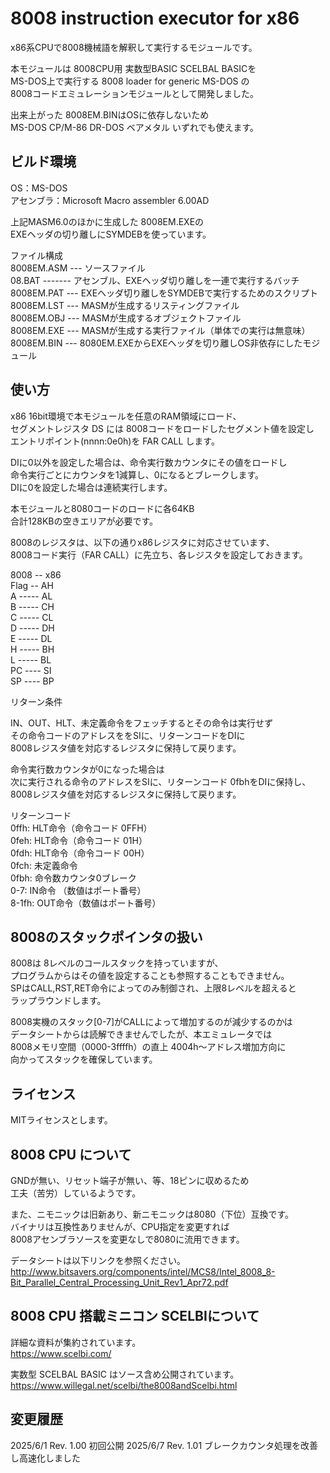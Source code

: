 # 8008 instruction executor for x86

x86系CPUで8008機械語を解釈して実行するモジュールです。  

本モジュールは 8008CPU用 実数型BASIC SCELBAL BASICを  
MS-DOS上で実行する 8008 loader for generic MS-DOS の  
8008コードエミュレーションモジュールとして開発しました。  

出来上がった 8008EM.BINはOSに依存しないため  
MS-DOS CP/M-86 DR-DOS ベアメタル いずれでも使えます。  

## ビルド環境

OS：MS-DOS  
アセンブラ：Microsoft Macro assembler 6.00AD  

上記MASM6.0のほかに生成した 8008EM.EXEの  
EXEヘッダの切り離しにSYMDEBを使っています。  

ファイル構成  
8008EM.ASM --- ソースファイル  
08.BAT ------- アセンブル、EXEヘッダ切り離しを一連で実行するバッチ  
8008EM.PAT --- EXEヘッダ切り離しをSYMDEBで実行するためのスクリプト  
8008EM.LST --- MASMが生成するリスティングファイル  
8008EM.OBJ --- MASMが生成するオブジェクトファイル  
8008EM.EXE --- MASMが生成する実行ファイル（単体での実行は無意味）  
8008EM.BIN --- 8080EM.EXEからEXEヘッダを切り離しOS非依存にしたモジュール  

## 使い方

x86 16bit環境で本モジュールを任意のRAM領域にロード、  
セグメントレジスタ DS には 8008コードをロードしたセグメント値を設定し  
エントリポイント(nnnn:0e0h)を FAR CALL します。  

DIに0以外を設定した場合は、命令実行数カウンタにその値をロードし  
命令実行ごとにカウンタを1減算し、0になるとブレークします。  
DIに0を設定した場合は連続実行します。  

本モジュールと8080コードのロードに各64KB  
合計128KBの空きエリアが必要です。  

8008のレジスタは、以下の通りx86レジスタに対応させています、  
8008コード実行（FAR CALL）に先立ち、各レジスタを設定しておきます。  

8008 -- x86  
Flag -- AH  
A ----- AL  
B ----- CH  
C ----- CL  
D ----- DH  
E ----- DL  
H ----- BH  
L ----- BL  
PC ---- SI  
SP ---- BP  

リターン条件  

IN、OUT、HLT、未定義命令をフェッチするとその命令は実行せず  
その命令コードのアドレスををSIに、リターンコードをDIに  
8008レジスタ値を対応するレジスタに保持して戻ります。  

命令実行数カウンタが0になった場合は  
次に実行される命令のアドレスをSIに、リターンコード 0fbhをDIに保持し、  
8008レジスタ値を対応するレジスタに保持して戻ります。  

リターンコード  
 0ffh:  HLT命令（命令コード 0FFH）  
 0feh:  HLT命令（命令コード 01H）  
 0fdh:  HLT命令（命令コード 00H）  
 0fch:  未定義命令  
 0fbh:  命令数カウンタ0ブレーク  
 0-7:   IN命令 （数値はポート番号）  
 8-1fh: OUT命令（数値はポート番号）  

## 8008のスタックポインタの扱い

8008は 8レベルのコールスタックを持っていますが、  
プログラムからはその値を設定することも参照することもできません。  
SPはCALL,RST,RET命令によってのみ制御され、上限8レベルを超えると  
ラップラウンドします。  

8008実機のスタック[0-7]がCALLによって増加するのが減少するのかは  
データシートからは読解できませんでしたが、本エミュレータでは  
8008メモリ空間（0000-3ffffh）の直上 4004h～アドレス増加方向に  
向かってスタックを確保しています。  

## ライセンス

MITライセンスとします。

## 8008 CPU について

GNDが無い、リセット端子が無い、等、18ピンに収めるため  
工夫（苦労）しているようです。  

また、ニモニックは旧新あり、新ニモニックは8080（下位）互換です。  
バイナリは互換性ありませんが、CPU指定を変更すれば  
8008アセンブラソースを変更なしで8080に流用できます。  

データシートは以下リンクを参照ください。  
http://www.bitsavers.org/components/intel/MCS8/Intel_8008_8-Bit_Parallel_Central_Processing_Unit_Rev1_Apr72.pdf

## 8008 CPU 搭載ミニコン SCELBIについて

詳細な資料が集約されています。  
https://www.scelbi.com/

実数型 SCELBAL BASIC はソース含め公開されています。  
https://www.willegal.net/scelbi/the8008andScelbi.html

## 変更履歴
2025/6/1 Rev. 1.00 初回公開
2025/6/7 Rev. 1.01 ブレークカウンタ処理を改善し高速化しました
